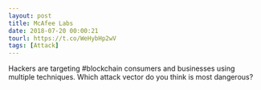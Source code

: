 ```yaml
---
layout: post
title: McAfee Labs
date: 2018-07-20 00:00:21
tourl: https://t.co/WeHybHp2wV
tags: [Attack]
---
```

Hackers are targeting #blockchain consumers and businesses using multiple techniques. Which attack vector do you think is most dangerous?